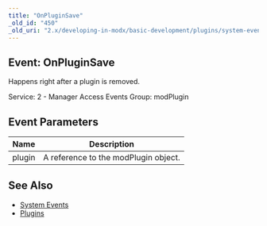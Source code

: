 ```yaml
---
title: "OnPluginSave"
_old_id: "450"
_old_uri: "2.x/developing-in-modx/basic-development/plugins/system-events/onpluginsave"
---
```


## Event: OnPluginSave

Happens right after a plugin is removed.

Service: 2 - Manager Access Events 
Group: modPlugin

## Event Parameters

| Name | Description |
|------|-------------|
| plugin | A reference to the modPlugin object. |

## See Also

- [System Events](developing-in-modx/basic-development/plugins/system-events "System Events")
- [Plugins](developing-in-modx/basic-development/plugins "Plugins")